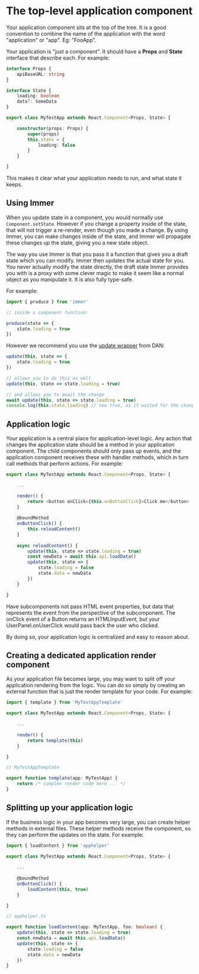 # The top-level application component

Your application component sits at the top of the tree. It is a good convention to combine the name of the application with the word "application" or "app". Eg: "FooApp".

Your application is "just a component". It should have a **Props** and **State** interface that describe each. For example:

```typescript
interface Props {
    apiBaseURL: string
}

interface State {
    loading: boolean
    data?: SomeData
}

export class MyTestApp extends React.Component<Props, State> {

    constructor(props: Props) {
        super(props)
        this.state = {
            loading: false
        }
    }

}
```

This makes it clear what your application needs to run, and what state it keeps.

## Using Immer

When you update state in a component, you would normally use `Component.setState`. However if you change a property inside of the state, that will not trigger a re-render, even though you made a change. By using Immer, you can make changes inside of the state, and Immer will propagate these changes up the state, giving you a new state object.

The way you use Immer is that you pass it a function that gives you a draft state which you can modify. Immer then updates the actual state for you. You never actually modify the state directly, the draft state Immer provides you with is a proxy with some clever magic to make it seem like a normal object as you manipulate it. It is also fully type-safe.

For example:

```typescript
import { produce } from 'immer'

// inside a component function:

produce(state => {
    state.loading = true
})
```

However we recommend you use the [update wrapper](recommended.md#the-update-method) from DAN:

```typescript
update(this, state => {
    state.loading = true
})

// allows you to do this as well
update(this, state => state.loading = true)

// and allows you to await the change
await update(this, state => state.loading = true)
console.log(this.state.loading) // now true, as it waited for the change
```

## Application logic

Your application is a central place for application-level logic. Any action that changes the application state should be a method in your application component. The child components should only pass up events, and the application component receives these with handler methods, which in turn call methods that perform actions. For example:

```typescript
export class MyTestApp extends React.Component<Props, State> {

    ...

    render() {
        return <button onClick={this.onButtonClick}>Click me</button>
    }
    
    @boundMethod
    onButtonClick() {
        this.reloadContent()
    }
    
    async reloadContent() {
        update(this, state => state.loading = true)
        const newData = await this.api.loadData()
        update(this, state => {
            state.loading = false
            state.data = newData
        })
    }

}
```

Have subcomponents not pass HTML event properties, but data that represents the event from the perspective of the subcomponent. The onClick event of a Button returns an HTMLInputEvent, but your UserPanel.onUserClick would pass back the user who clicked.

By doing so, your application logic is centralized and easy to reason about.

## Creating a dedicated application render component

As your application file becomes large, you may want to split off your application rendering from the logic. You can do so simply by creating an external function that is just the render template for your code. For example:

```typescript
import { template } from 'MyTestAppTemplate'

export class MyTestApp extends React.Component<Props, State> {

    ...
    
    render() {
        return template(this)
    }

}

// MyTestAppTemplate

export function template(app: MyTestApp) {
    return /* complex render code here ... */
}
```

## Splitting up your application logic

If the business logic in your app becomes very large, you can create helper methods in external files. These helper methods receive the component, so they can perform the updates on the state. For example:

```typescript
import { loadContent } from 'apphelper'

export class MyTestApp extends React.Component<Props, State> {
    
    ...
    
    @boundMethod
    onButtonClick() {
        loadContent(this, true)
    }

}

// apphelper.ts

export function loadContent(app: MyTestApp, foo: boolean) {
    update(this, state => state.loading = true)
    const newData = await this.api.loadData()
    update(this, state => {
        state.loading = false
        state.data = newData
    })
}
```



